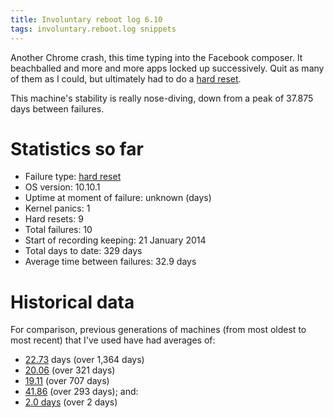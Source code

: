 ```yaml
---
title: Involuntary reboot log 6.10
tags: involuntary.reboot.log snippets
---
```


Another Chrome crash, this time typing into the Facebook composer. It beachballed and more and more apps locked up successively. Quit as many of them as I could, but ultimately had to do a [hard reset](/wiki/hard_reset).

This machine's stability is really nose-diving, down from a peak of 37.875 days between failures.

# Statistics so far

-   Failure type: [hard reset](/wiki/hard_reset)
-   OS version: 10.10.1
-   Uptime at moment of failure: unknown (days)
-   Kernel panics: 1
-   Hard resets: 9
-   Total failures: 10
-   Start of recording keeping: 21 January 2014
-   Total days to date: 329 days
-   Average time between failures: 32.9 days

# Historical data

For comparison, previous generations of machines (from most oldest to most recent) that I've used have had averages of:

-   [22.73](/blog/involuntary-reboot-log-60) days (over 1,364 days)
-   [20.06](/snippets/23) (over 321 days)
-   [19.11](/snippets/128) (over 707 days)
-   [41.86](/snippets/170) (over 293 days); and:
-   [2.0 days](/snippets/171) (over 2 days)
